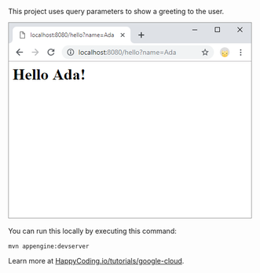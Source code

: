 This project uses query parameters to show a greeting to the user.

![Hello Ada webpage](screenshot.png)

You can run this locally by executing this command:

```
mvn appengine:devserver
```

Learn more at [HappyCoding.io/tutorials/google-cloud](https://happycoding.io/tutorials/google-cloud).